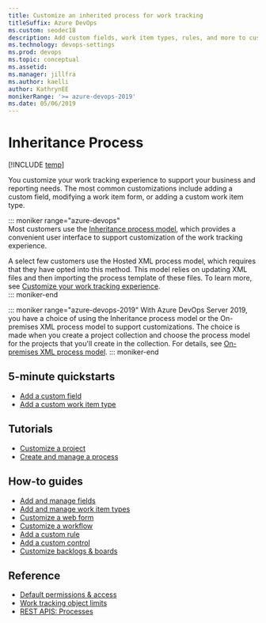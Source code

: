 ```yaml
---
title: Customize an inherited process for work tracking
titleSuffix: Azure DevOps
ms.custom: seodec18
description: Add custom fields, work item types, rules, and more to cusomtomize your work tacking objects  
ms.technology: devops-settings
ms.prod: devops
ms.topic: conceptual
ms.assetid: 
ms.manager: jillfra
ms.author: kaelli
author: KathrynEE
monikerRange: '>= azure-devops-2019'
ms.date: 05/06/2019
---
```


# Inheritance Process 

[!INCLUDE [temp](../../../_shared/version-azure-devops.md)]

You customize your work tracking experience to support your business and reporting needs. The most common customizations include adding a custom field, modifying a work item form, or adding a custom work item type. 

::: moniker range="azure-devops"  
Most customers use the [Inheritance process model](inheritance-process-model.md), which provides a convenient user interface to support customization of the work tracking experience. 

A select few customers use the Hosted XML process model, which requires that they have opted into this method. This model relies on updating XML files and then importing the process template of these files. To learn more, see [Customize your work tracking experience](hosted-xml-process-model.md).  
::: moniker-end  

::: moniker range="azure-devops-2019"
With Azure DevOps Server 2019, you have a choice of using the Inheritance process model or the On-premises XML process model to support customizations. The choice is made when you create a project collection and choose the process model for the projects that you'll create in the collection.  For details, see [On-premises XML process model](../../../reference/on-premises-xml-process-model.md).
::: moniker-end  


## 5-minute quickstarts

- [Add a custom field](add-custom-field.md)
- [Add a custom work item type](add-custom-wit.md)

## Tutorials

- [Customize a project](customize-process.md)
- [Create and manage a process](manage-process.md)

## How-to guides
  
- [Add and manage fields](customize-process-field.md)
- [Add and manage work item types](customize-process-wit.md)
- [Customize a web form](customize-process-form.md)
- [Customize a workflow](customize-process-workflow.md)
- [Add a custom rule](custom-rules.md)
- [Add a custom control](custom-controls-process.md)
- [Customize backlogs & boards](customize-process-backlogs-boards.md)

## Reference

- [Default permissions & access](../../security/permissions-access.md?toc=/azure/devops/organizations/settings/work/toc.json&bc=/azure/devops/organizations/settings/work/breadcrumb/toc.json)
- [Work tracking object limits](object-limits.md)
- [REST APIS: Processes](/rest/api/vsts/processes/processes)

